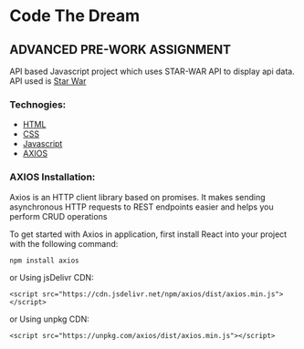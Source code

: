 # Code The Dream 
## ADVANCED PRE-WORK ASSIGNMENT

API based Javascript project which uses STAR-WAR API to display api data.
API used is [Star War](https://www.swapi.tech/api/planets/)

### Technogies: 
- [HTML](https://www.w3schools.com/html/default.asp)
- [CSS](https://www.w3schools.com/css/default.asp)
- [Javascript](https://www.w3schools.com/js/default.asp)
- [AXIOS](https://axios-http.com/docs/intro)

### AXIOS Installation:

Axios is an HTTP client library based on promises. It makes sending asynchronous HTTP requests to REST endpoints easier and helps you perform CRUD operations

To get started with Axios in application, first install React into your project with the following command:
```
npm install axios
```
or Using jsDelivr CDN:
```
<script src="https://cdn.jsdelivr.net/npm/axios/dist/axios.min.js"></script>
```
or Using unpkg CDN:
```
<script src="https://unpkg.com/axios/dist/axios.min.js"></script>
```